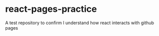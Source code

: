 # react-pages-practice
A test repository to confirm I understand how react interacts with github pages
